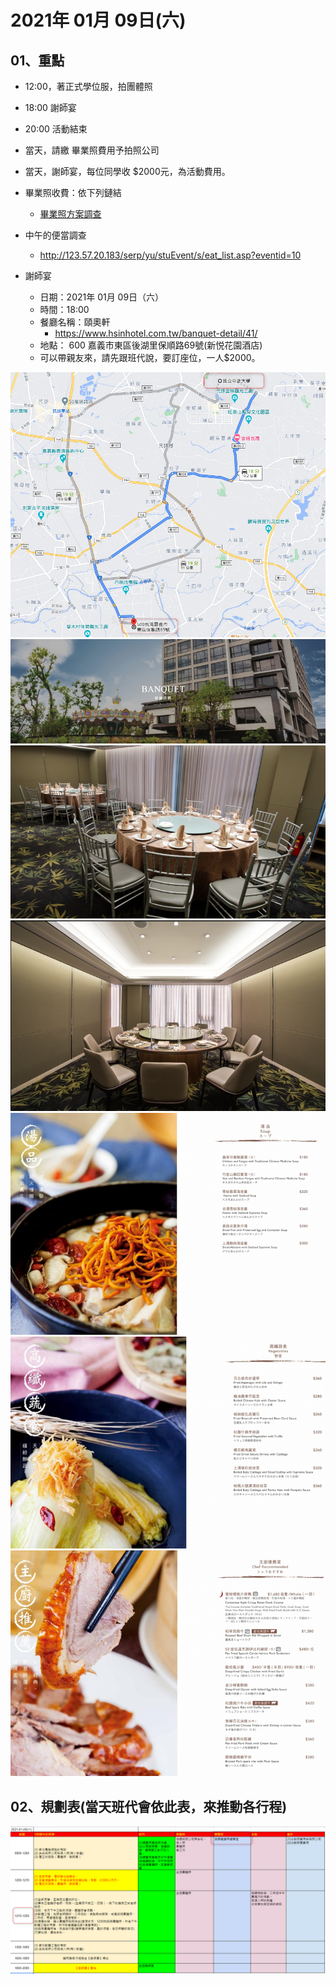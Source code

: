 # 2021年 01月 09日(六)

## 01、重點

- 12:00，著正式學位服，拍團體照

- 18:00 謝師宴

- 20:00 活動結束

- 當天，請繳 畢業照費用予拍照公司

- 當天，謝師宴，每位同學收 $2000元，為活動費用。

- 畢業照收費：依下列鏈結
  - [畢業照方案調查](http://123.57.20.183/serp/yu/stuEvent/s/photo_list.asp?eventid=16)

- 中午的便當調查
  - http://123.57.20.183/serp/yu/stuEvent/s/eat_list.asp?eventid=10

- 謝師宴
  - 日期：2021年 01月 09日（六）
  - 時間：18:00
  - 餐廳名稱：頤奧軒
    - https://www.hsinhotel.com.tw/banquet-detail/41/
  - 地點：  600 嘉義市東區後湖里保順路69號(新悦花園酒店)
  - 可以帶親友來，請先跟班代說，要訂座位，一人$2000。

![](01.jpg)
![](02.jpg)
![](03.jpg)
![](04.jpg)
![](05.jpg)
![](06.jpg)
![](07.jpg)




## 02、規劃表(當天班代會依此表，來推動各行程)

![](plan.jpg)



